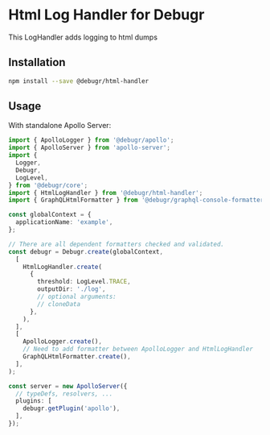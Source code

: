 Html Log Handler for Debugr
=========================

This LogHandler adds logging to html dumps

## Installation

```bash
npm install --save @debugr/html-handler
```

## Usage

With standalone Apollo Server:

```typescript
import { ApolloLogger } from '@debugr/apollo';
import { ApolloServer } from 'apollo-server';
import { 
  Logger, 
  Debugr, 
  LogLevel,
} from '@debugr/core';
import { HtmlLogHandler } from '@debugr/html-handler';
import { GraphQLHtmlFormatter } from '@debugr/graphql-console-formatter';

const globalContext = {
  applicationName: 'example',
};

// There are all dependent formatters checked and validated.
const debugr = Debugr.create(globalContext, 
  [
    HtmlLogHandler.create(
      {
        threshold: LogLevel.TRACE,
        outputDir: './log',
        // optional arguments:
        // cloneData
      },
    ),
  ],
  [
    ApolloLogger.create(),
    // Need to add formatter between ApolloLogger and HtmlLogHandler
    GraphQLHtmlFormatter.create(),
  ],
);

const server = new ApolloServer({
  // typeDefs, resolvers, ...
  plugins: [
    debugr.getPlugin('apollo'),
  ],
});
```
